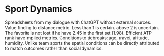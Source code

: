 # Sport Dynamics
Spreadsheets from my dialogue with ChatGPT without external sources. Value finding to distance metric. Less than 1 is certain. above 2 is uncertain. The favorite is not lost if he have 2.45 in the first set (1.98). Efficient ATP rank have implied metrics. Conditions to tiebreaks: age, travel, altitude, humidity. Unlike team sports the spatial conditions can be directly attributed to match outcomes rather than social dynamics. 

